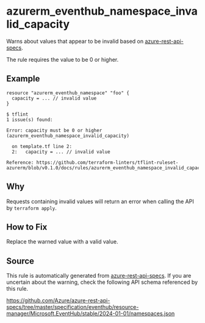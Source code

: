 <!--- This file generated by `tools/apispec-rule-gen/main.go`. DO NOT EDIT --->

# azurerm_eventhub_namespace_invalid_capacity

Warns about values that appear to be invalid based on [azure-rest-api-specs](https://github.com/Azure/azure-rest-api-specs).

The rule requires the value to be 0 or higher.

## Example

```hcl
resource "azurerm_eventhub_namespace" "foo" {
  capacity = ... // invalid value
}
```

```
$ tflint
1 issue(s) found:

Error: capacity must be 0 or higher (azurerm_eventhub_namespace_invalid_capacity)

  on template.tf line 2:
  2:   capacity = ... // invalid value

Reference: https://github.com/terraform-linters/tflint-ruleset-azurerm/blob/v0.1.0/docs/rules/azurerm_eventhub_namespace_invalid_capacity.md

```

## Why

Requests containing invalid values will return an error when calling the API by `terraform apply`.

## How to Fix

Replace the warned value with a valid value.

## Source

This rule is automatically generated from [azure-rest-api-specs](https://github.com/Azure/azure-rest-api-specs). If you are uncertain about the warning, check the following API schema referenced by this rule.

https://github.com/Azure/azure-rest-api-specs/tree/master/specification/eventhub/resource-manager/Microsoft.EventHub/stable/2024-01-01/namespaces.json
